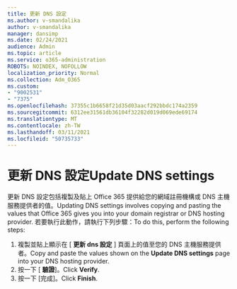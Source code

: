 ```yaml
---
title: 更新 DNS 設定
ms.author: v-smandalika
author: v-smandalika
manager: dansimp
ms.date: 02/24/2021
audience: Admin
ms.topic: article
ms.service: o365-administration
ROBOTS: NOINDEX, NOFOLLOW
localization_priority: Normal
ms.collection: Adm_O365
ms.custom:
- "9002531"
- "7375"
ms.openlocfilehash: 37355c1b6658f21d35d03aacf292bbdc174a2359
ms.sourcegitcommit: 6312ee31561db36104f32282d019d069ede69174
ms.translationtype: MT
ms.contentlocale: zh-TW
ms.lasthandoff: 03/11/2021
ms.locfileid: "50735733"
---
```

# <a name="update-dns-settings"></a><span data-ttu-id="972a2-102">更新 DNS 設定</span><span class="sxs-lookup"><span data-stu-id="972a2-102">Update DNS settings</span></span>

<span data-ttu-id="972a2-103">更新 DNS 設定包括複製及貼上 Office 365 提供給您的網域註冊機構或 DNS 主機服務提供者的值。</span><span class="sxs-lookup"><span data-stu-id="972a2-103">Updating DNS settings involves copying and pasting the values that Office 365 gives you into your domain registrar or DNS hosting provider.</span></span> <span data-ttu-id="972a2-104">若要執行此動作，請執行下列步驟：</span><span class="sxs-lookup"><span data-stu-id="972a2-104">To do this, perform the following steps:</span></span>

1. <span data-ttu-id="972a2-105">複製並貼上顯示在 [ **更新 dns 設定** ] 頁面上的值至您的 DNS 主機服務提供者。</span><span class="sxs-lookup"><span data-stu-id="972a2-105">Copy and paste the values shown on the **Update DNS settings** page into your DNS hosting provider.</span></span>
2. <span data-ttu-id="972a2-106">按一下 [ **驗證**]。</span><span class="sxs-lookup"><span data-stu-id="972a2-106">Click **Verify**.</span></span>
3. <span data-ttu-id="972a2-107">按一下 [完成]。</span><span class="sxs-lookup"><span data-stu-id="972a2-107">Click **Finish**.</span></span>